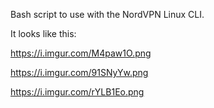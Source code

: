 Bash script to use with the NordVPN Linux CLI.

It looks like this:

https://i.imgur.com/M4paw1O.png

https://i.imgur.com/91SNyYw.png

https://i.imgur.com/rYLB1Eo.png
